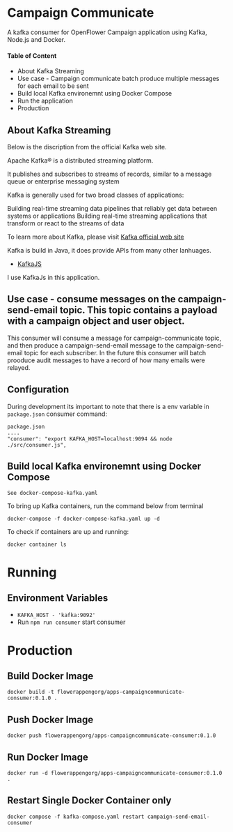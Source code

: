 # Campaign Communicate
A kafka consumer for OpenFlower Campaign application using Kafka, Node.js and Docker. 

#### Table of Content
* About Kafka Streaming
* Use case - Campaign communicate batch produce multiple messages for each email to be sent
* Build local Kafka environemnt using Docker Compose
* Run the application
* Production

## About Kafka Streaming

Below is the discription from the official Kafka web site.

Apache Kafka® is a distributed streaming platform.

It publishes and subscribes to streams of records, similar to a message queue or enterprise messaging system

Kafka is generally used for two broad classes of applications:

Building real-time streaming data pipelines that reliably get data between systems or applications
Building real-time streaming applications that transform or react to the streams of data

To learn more about Kafka, please visit [Kafka official web site](https://kafka.apache.org/)

Kafka is build in Java, it does provide APIs from many other lanhuages.

* [KafkaJS](https://www.npmjs.com/package/kafkajs) 

I use KafkaJs in this application. 

## Use case - consume messages on the campaign-send-email topic. This topic contains a payload with a campaign object and user object. 
This consumer will consume a message for campaign-communicate topic, and then produce a campaign-send-email message to the campaign-send-email topic for each subscriber. In the future this consumer will batch prooduce audit messages to have a record of how many emails were relayed.

## Configuration

During development its important to note that there is a env variable in `package.json` consumer command:

```
package.json
....
"consumer": "export KAFKA_HOST=localhost:9094 && node ./src/consumer.js",
```

## Build local Kafka environemnt using Docker Compose

`See docker-compose-kafka.yaml`

To bring up Kafka containers, run the command below from terminal

`docker-compose -f docker-compose-kafka.yaml up -d`

To check if containers are up and running:

`docker container ls`
  
# Running 

## Environment Variables
- `KAFKA_HOST - 'kafka:9092'`
- Run `npm run consumer` start consumer 

# Production
  
## Build Docker Image
`docker build -t flowerappengorg/apps-campaigncommunicate-consumer:0.1.0 .`

## Push Docker Image
`docker push flowerappengorg/apps-campaigncommunicate-consumer:0.1.0`

## Run Docker Image
`docker run -d flowerappengorg/apps-campaigncommunicate-consumer:0.1.0 .`

## Restart Single Docker Container only
`docker compose -f kafka-compose.yaml restart campaign-send-email-consumer`
